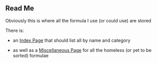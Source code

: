 ## Read Me

Obviously this is where all the formula I use (or could use) are stored

There is:

   * an [Index Page]() that should list all by name and category
   
   * as well as a [Miscellaneous Page](https://github.com/DNBotte/mynotes/blob/master/msOffice/excel/formulas/miscellaneous.md) for all the homeless (or yet to be sorted) formulae
